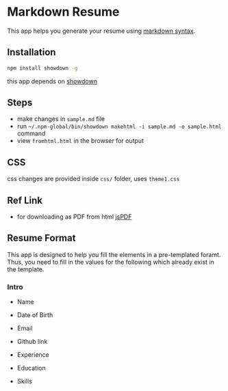 # Markdown Resume

This app helps you generate your resume using [markdown syntax](https://github.com/adam-p/markdown-here/wiki/Markdown-Cheatsheet).

## Installation

```bash
npm install showdown -g
```

this app depends on [showdown](https://github.com/showdownjs/)

## Steps

- make changes in `sample.md` file
- run `~/.npm-global/bin/showdown makehtml -i sample.md -o sample.html` command
- view `fromhtml.html` in the browser for output

## CSS

css changes are provided inside `css/` folder, uses `theme1.css`

## Ref Link

- for downloading as PDF from html [jsPDF](https://github.com/MrRio/jsPDF)


## Resume Format

This app is designed to help you fill the elements in a pre-templated foramt. Thus, you need to fill in the values for the following which already exist in the template.

### Intro

- Name
- Date of Birth
- Email
- Github link

- Experience
- Education
- Skills